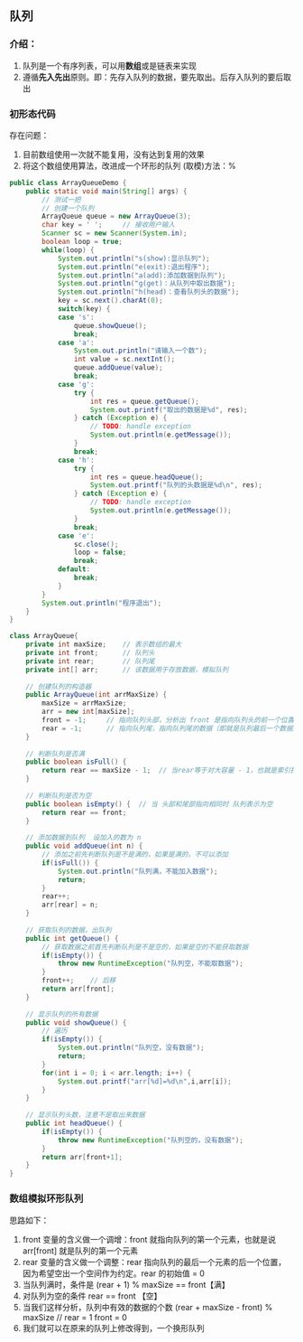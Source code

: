 ## 队列

### 介绍：

1. 队列是一个有序列表，可以用**数组**或是链表来实现
2. 遵循**先入先出**原则。即：先存入队列的数据，要先取出。后存入队列的要后取出

### 初形态代码

存在问题：

1. 目前数组使用一次就不能复用，没有达到复用的效果
2. 将这个数组使用算法，改进成一个环形的队列  (取模)方法：% 

```java
public class ArrayQueueDemo {
	public static void main(String[] args) {
		// 测试一把
		// 创建一个队列
		ArrayQueue queue = new ArrayQueue(3);
		char key = ' ';		// 接收用户输入
		Scanner sc = new Scanner(System.in);
		boolean loop = true;
		while(loop) {
			System.out.println("s(show):显示队列");
			System.out.println("e(exit):退出程序");
			System.out.println("a(add):添加数据到队列");
			System.out.println("g(get)：从队列中取出数据");
			System.out.println("h(head)：查看队列头的数据");
			key = sc.next().charAt(0);
			switch(key) {
			case 's':
				queue.showQueue();
				break;
			case 'a':
				System.out.println("请输入一个数");
				int value = sc.nextInt();
				queue.addQueue(value);
				break;
			case 'g':
				try {
					int res = queue.getQueue();
					System.out.printf("取出的数据是%d", res);
				} catch (Exception e) {
					// TODO: handle exception
					System.out.println(e.getMessage());
				}
				break;
			case 'h':
				try {
					int res = queue.headQueue();
					System.out.printf("队列的头数据是%d\n", res);
				} catch (Exception e) {
					// TODO: handle exception
					System.out.println(e.getMessage());
				}
				break;
			case 'e':
				sc.close();
				loop = false;
				break;
			default:
				break;
			}
		}
		System.out.println("程序退出");
	}
}

class ArrayQueue{
	private int maxSize;	// 表示数组的最大
	private int front;		// 队列头
	private int rear;		// 队列尾
	private int[] arr;		// 该数据用于存放数据，模拟队列
	
	// 创建队列的构造器
	public ArrayQueue(int arrMaxSize) {
		maxSize = arrMaxSize;
		arr = new int[maxSize];
		front = -1;		// 指向队列头部，分析出 front 是指向队列头的前一个位置
		rear = -1;		// 指向队列尾，指向队列尾的数据（即就是队列最后一个数据）  表示的是 索引
	}
	
	// 判断队列是否满
	public boolean isFull() {
		return rear == maxSize - 1;	 // 当rear等于对大容量 - 1，也就是索引指向了最后一个
	}
	
	// 判断队列是否为空
	public boolean isEmpty() {	// 当 头部和尾部指向相同时 队列表示为空
		return rear == front;
	}
	
	// 添加数据到队列	设加入的数为 n
	public void addQueue(int n) {
		// 添加之前先判断队列是不是满的，如果是满的，不可以添加
		if(isFull()) {
			System.out.println("队列满，不能加入数据");
			return;
		}
		rear++;
		arr[rear] = n;
	}
	
	// 获取队列的数据，出队列
	public int getQueue() {
		// 获取数据之前首先判断队列是不是空的，如果是空的不能获取数据
		if(isEmpty()) {
			throw new RuntimeException("队列空，不能取数据");
		}
		front++;	// 后移
		return arr[front];
	}
	
	// 显示队列的所有数据
	public void showQueue() {
		// 遍历
		if(isEmpty()) {
			System.out.println("队列空，没有数据");
			return;
		}
		for(int i = 0; i < arr.length; i++) {
			System.out.printf("arr[%d]=%d\n",i,arr[i]);
		}
	}
	
	// 显示队列头数，注意不是取出来数据
	public int headQueue() {
		if(isEmpty()) {
			throw new RuntimeException("队列空的，没有数据");
		}
		return arr[front+1];
	}
}
```



### 数组模拟环形队列

思路如下：

1. front 变量的含义做一个调增：front 就指向队列的第一个元素，也就是说 arr[front] 就是队列的第一个元素
2. rear 变量的含义做一个调整：rear 指向队列的最后一个元素的后一个位置，因为希望空出一个空间作为约定。rear 的初始值 = 0
3. 当队列满时，条件是 (rear + 1) % maxSize == front【满】
4. 对队列为空的条件 rear == front 【空】
5. 当我们这样分析，队列中有效的数据的个数 (rear + maxSize - front) % maxSize      // rear = 1 front = 0
6. 我们就可以在原来的队列上修改得到，一个换形队列































































